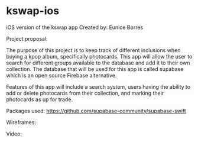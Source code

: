 # kswap-ios
iOS version of the kswap app
Created by: Eunice Borres 

Project proposal:

The purpose of this project is to keep track of different inclusions when buying a kpop album, specifically photocards. This app will allow the user to search for different groups available to the database and add it to their own collection. The database that will be used for this app is called supabase which is an open source Firebase alternative. 

Features of this app will include a search system, users having the ability to add or delete photocards from their collection, and marking their photocards as up for trade.

Packages used:
https://github.com/supabase-community/supabase-swift

Wireframes:

Video:
